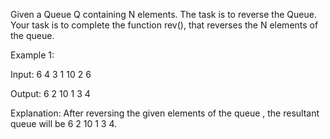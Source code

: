 Given a Queue Q containing N elements. The task is to reverse the Queue. Your task is to complete the function rev(), that reverses the N elements of the queue.

Example 1:

Input:
6
4 3 1 10 2 6

Output: 
6 2 10 1 3 4

Explanation: 
After reversing the given
elements of the queue , the resultant
queue will be 6 2 10 1 3 4.
